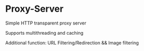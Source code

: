 # Proxy-Server
Simple HTTP transparent proxy server

Supports multithreading and caching

Additional function: URL Filtering/Redirection && Image filtering
